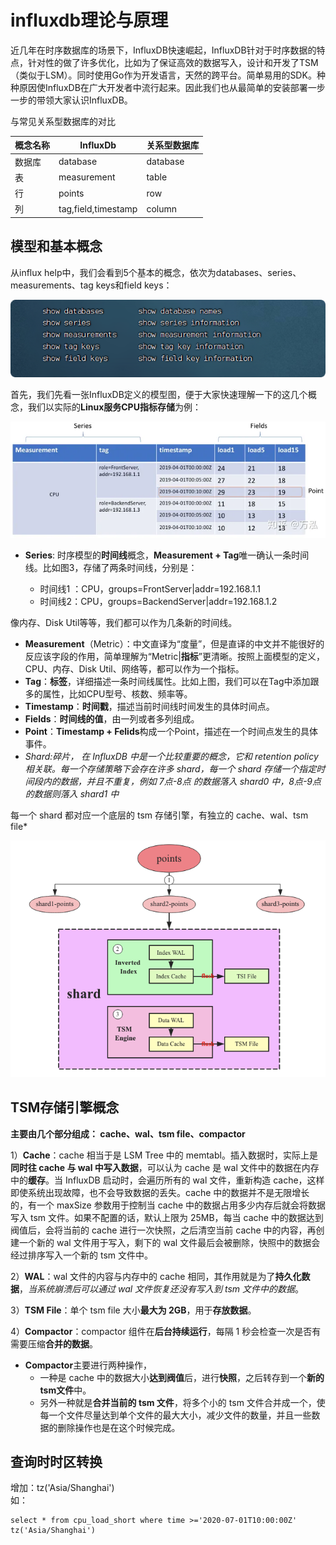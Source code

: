 # influxdb理论与原理

近几年在时序数据库的场景下，InfluxDB快速崛起，InfluxDB针对于时序数据的特点，针对性的做了许多优化，比如为了保证高效的数据写入，设计和开发了TSM（类似于LSM）。同时使用Go作为开发语言，天然的跨平台。简单易用的SDK。种种原因使InfluxDB在广大开发者中流行起来。因此我们也从最简单的安装部署一步一步的带领大家认识InfluxDB。

与常见关系型数据库的对比  

概念名称	|InfluxDb	|关系型数据库
--|--|--
数据库	|database	|database
表	|measurement	|table
行	|points	|row
列	|tag,field,timestamp	|column

## 模型和基本概念

从influx help中，我们会看到5个基本的概念，依次为databases、series、measurements、tag keys和field keys：  

![](images/420f5450.png)

首先，我们先看一张InfluxDB定义的模型图，便于大家快速理解一下的这几个概念，我们以实际的**Linux服务CPU指标存储**为例：  

![](images/99835a25.png)

- **Series**: 时序模型的**时间线**概念，**Measurement + Tag**唯一确认一条时间线。比如图3，存储了两条时间线，分别是：

    - 时间线1 ：CPU，groups=FrontServer|addr=192.168.1.1
    - 时间线2：CPU，groups=BackendServer|addr=192.168.1.2
    
像内存、Disk Util等等，我们都可以作为几条新的时间线。

- **Measurement**（Metric）：中文直译为“度量”，但是直译的中文并不能很好的反应该字段的作用，简单理解为“Metric|**指标**”更清晰。按照上面模型的定义，CPU、内存、Disk Util、网络等，都可以作为一个指标。
- **Tag**：**标签**，详细描述一条时间线属性。比如上图，我们可以在Tag中添加跟多的属性，比如CPU型号、核数、频率等。
- **Timestamp**：**时间戳**，描述当前时间线时间发生的具体时间点。
- **Fields**：**时间线的值**，由一列或者多列组成。
- **Point**：**Timestamp + Felids**构成一个Point，描述在一个时间点发生的具体事件。
- *Shard:碎片， 在 InfluxDB 中是一个比较重要的概念，它和 retention policy 相关联。每一个存储策略下会存在许多 shard，每一个 shard 存储一个指定时间段内的数据，并且不重复，例如 7点-8点 的数据落入 shard0 中，8点-9点的数据则落入 shard1 中* 

每一个 shard 都对应一个底层的 tsm 存储引擎，有独立的 cache、wal、tsm file*

![](images/5f91b9e5.png)

## TSM存储引擎概念

**主要由几个部分组成： cache、wal、tsm file、compactor**

1）**Cache**：cache 相当于是 LSM Tree 中的 memtabl。插入数据时，实际上是**同时往 cache 与 wal 中写入数据**，可以认为 cache 是 wal 文件中的数据在内存中的**缓存**。当 InfluxDB 启动时，会遍历所有的 wal 文件，重新构造 cache，这样即使系统出现故障，也不会导致数据的丢失。cache 中的数据并不是无限增长的，有一个 maxSize 参数用于控制当 cache 中的数据占用多少内存后就会将数据写入 tsm 文件。如果不配置的话，默认上限为 25MB，每当 cache 中的数据达到阀值后，会将当前的 cache 进行一次快照，之后清空当前 cache 中的内容，再创建一个新的 wal 文件用于写入，剩下的 wal 文件最后会被删除，快照中的数据会经过排序写入一个新的 tsm 文件中。

2）**WAL**：wal 文件的内容与内存中的 cache 相同，其作用就是为了**持久化数据**，*当系统崩溃后可以通过 wal 文件恢复还没有写入到 tsm 文件中的数据*。

3）**TSM File**：单个 tsm file 大小**最大为 2GB**，用于**存放数据**。

4）**Compactor**：compactor 组件在**后台持续运行**，每隔 1 秒会检查一次是否有需要压缩**合并的数据**。  

- **Compactor**主要进行两种操作，
    - 一种是 cache 中的数据大小**达到阀值**后，进行**快照**，之后转存到一个**新的 tsm文件**中。
    - 另外一种就是**合并当前的 tsm 文件**，将多个小的 tsm 文件合并成一个，使每一个文件尽量达到单个文件的最大大小，减少文件的数量，并且一些数据的删除操作也是在这个时候完成。


## 查询时时区转换
增加：tz('Asia/Shanghai')  
如：
    
    select * from cpu_load_short where time >='2020-07-01T10:00:00Z' tz('Asia/Shanghai')